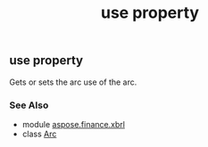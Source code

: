 ﻿---
title: use property
second_title: Aspose.Finance for Python via .NET API References
description: 
type: docs
weight: 120
url: /python-net/aspose.finance.xbrl/arc/use/
is_root: false
---

## use property


Gets or sets the arc use of the arc.

### See Also
* module [aspose.finance.xbrl](../../)
* class [Arc](/finance/python-net/aspose.finance.xbrl/arc)
